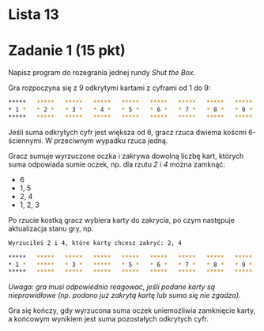 # Lista 13

# Zadanie 1 (15 pkt)

Napisz program do rozegrania jednej rundy *Shut the Box*.

Gra rozpoczyna się z 9 odkrytymi kartami z cyframi od 1 do 9:

```bash
*****   *****   *****   *****   *****   *****   *****   *****   *****
* 1 *   * 2 *   * 3 *   * 4 *   * 5 *   * 6 *   * 7 *   * 8 *   * 9 *
*****   *****   *****   *****   *****   *****   *****   *****   *****
```

Jeśli suma odkrytych cyfr jest większa od 6, gracz rzuca dwiema koścmi 6-ściennymi. W przeciwnym wypadku rzuca jedną.

Gracz sumuje wyrzuczone oczka i zakrywa dowolną liczbę kart, których suma odpowiada sumie oczek, np. dla rzutu *2* i *4* można zamknąć:

* 6
* 1, 5
* 2, 4
* 1, 2, 3

Po rzucie kostką gracz wybiera karty do zakrycia, po czym następuje aktualizacja stanu gry, np.

```bash
Wyrzuciłeś 2 i 4, które karty chcesz zakryć: 2, 4

*****   *****   *****   *****   *****   *****   *****   *****   *****
* 1 *   *****   * 3 *   *****   * 5 *   * 6 *   * 7 *   * 8 *   * 9 *
*****   *****   *****   *****   *****   *****   *****   *****   *****
```

*Uwaga: gra musi odpowiednio reagować, jeśli podane karty są nieprawidłowe (np. podano już zakrytą kartę lub suma się nie zgadza).*

Gra się kończy, gdy wyrzucona suma oczek uniemożliwia zamknięcie karty, a końcowym wynikiem jest suma pozostałych odkrytych cyfr.



